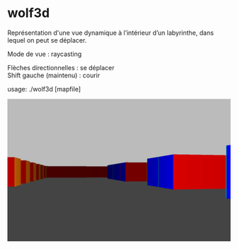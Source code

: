 # wolf3d

Représentation d'une vue dynamique à l’intérieur d’un labyrinthe, dans lequel on peut se déplacer.

Mode de vue : raycasting

Flèches directionnelles : se déplacer  
Shift gauche (maintenu) : courir

usage: ./wolf3d [mapfile]

![screenshot](https://github.com/BretzelLudique/wolf3d/blob/main/screenshot.png "screenshot")
